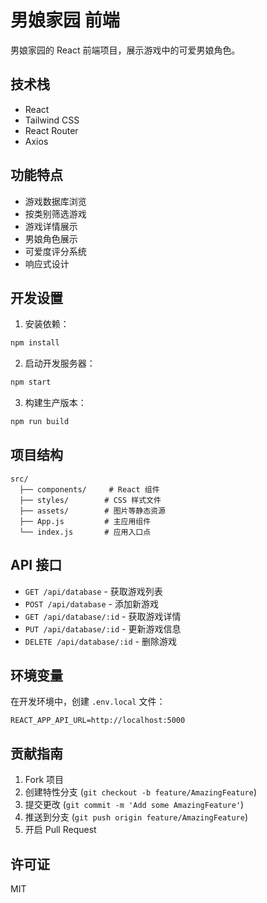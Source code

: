 # 男娘家园 前端

男娘家园的 React 前端项目，展示游戏中的可爱男娘角色。

## 技术栈

- React
- Tailwind CSS
- React Router
- Axios

## 功能特点

- 游戏数据库浏览
- 按类别筛选游戏
- 游戏详情展示
- 男娘角色展示
- 可爱度评分系统
- 响应式设计

## 开发设置

1. 安装依赖：
```bash
npm install
```

2. 启动开发服务器：
```bash
npm start
```

3. 构建生产版本：
```bash
npm run build
```

## 项目结构

```
src/
  ├── components/     # React 组件
  ├── styles/        # CSS 样式文件
  ├── assets/        # 图片等静态资源
  ├── App.js         # 主应用组件
  └── index.js       # 应用入口点
```

## API 接口

- `GET /api/database` - 获取游戏列表
- `POST /api/database` - 添加新游戏
- `GET /api/database/:id` - 获取游戏详情
- `PUT /api/database/:id` - 更新游戏信息
- `DELETE /api/database/:id` - 删除游戏

## 环境变量

在开发环境中，创建 `.env.local` 文件：

```env
REACT_APP_API_URL=http://localhost:5000
```

## 贡献指南

1. Fork 项目
2. 创建特性分支 (`git checkout -b feature/AmazingFeature`)
3. 提交更改 (`git commit -m 'Add some AmazingFeature'`)
4. 推送到分支 (`git push origin feature/AmazingFeature`)
5. 开启 Pull Request

## 许可证

MIT
